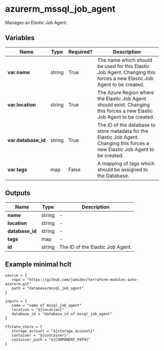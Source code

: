 # azurerm_mssql_job_agent

Manages an Elastic Job Agent.

## Variables

| Name | Type | Required? |  Description |
| ---- | ---- | --------- |  ----------- |
| **var.name** | string | True | The name which should be used for this Elastic Job Agent. Changing this forces a new Elastic Job Agent to be created. | 
| **var.location** | string | True | The Azure Region where the Elastic Job Agent should exist. Changing this forces a new Elastic Job Agent to be created. | 
| **var.database_id** | string | True | The ID of the database to store metadata for the Elastic Job Agent. Changing this forces a new Elastic Job Agent to be created. | 
| **var.tags** | map | False | A mapping of tags which should be assigned to the Database. | 



## Outputs

| Name | Type | Description |
| ---- | ---- | --------- | 
| **name** | string  | - | 
| **location** | string  | - | 
| **database_id** | string  | - | 
| **tags** | map  | - | 
| **id** | string  | The ID of the Elastic Job Agent. | 

## Example minimal hclt

```hcl
source = {
   repo = "https://github.com/jumidev/terraform-modules-auto-azurerm.git" 
   path = "database/mssql_job_agent" 
}

inputs = {
   name = "name of mssql_job_agent" 
   location = "${location}" 
   database_id = "database_id of mssql_job_agent" 
}

tfstate_store = {
   storage_account = "${storage_account}" 
   container = "${container}" 
   container_path = "${COMPONENT_PATH}" 
}


```